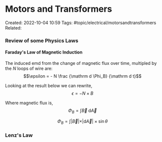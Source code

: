 # Motors and Transformers
Created: 2022-10-04 10:59
Tags: #topic/electrical/motorsandtransformers
Related: 

### Review of some Physics Laws
#### Faraday's Law of Magnetic Induction
The induced emd from the change of magnetic flux over time, multipled by the $N$ loops of wire are:
$$\epsilon = - N \frac {\mathrm d \Phi_B} {\mathrm d t}$$

Looking at the result below we can rewrite,
$$\epsilon = - N \times B$$

Where magnetic flux is,
$$\Phi_B = \int \overrightarrow B \; \mathrm d \overrightarrow A$$

$$\Phi_B = \int \vert \overrightarrow B \vert \times \vert \mathrm d \overrightarrow A \vert \times \sin \theta$$

### Lenz's Law

